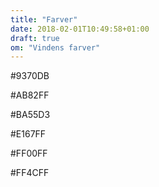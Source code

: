 ```yaml
---
title: "Farver"
date: 2018-02-01T10:49:58+01:00
draft: true
om: "Vindens farver"
---
```

<div class="farver">
  <div class="farve1">
    <p>#9370DB</p>
  </div>
  <div class="farve2">
    <p>#AB82FF</p>
  </div>
  <div class="farve3">
    <p>#BA55D3</p>
  </div>
  <div class="farve4">
    <p>#E167FF</p>
  </div>
  <div class="farve5">
    <p>#FF00FF</p>
  </div>
  <div class="farve6">
    <p>#FF4CFF</p>
  </div>
</div>
